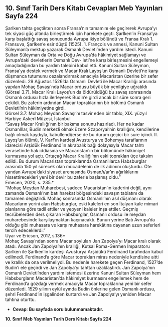 ## 10. Sınıf Tarih Ders Kitabı Cevapları Meb Yayınları Sayfa 224

Şarlken tahta geçtikten sonra Fransa’nın tamamını ele geçirerek Avrupa’yı tek siyasi güç altında birleştirmek için harekete geçti. Şarlken’in Fransa’ya karşı başlattığı savaş sonucunda Avrupa ikiye bölündü ve Fransa Kralı 1. Fransuva, Şarlken’e esir düştü (1525). 1. François ve annesi, Kanuni Sultan Süleyman’a mektup yazarak Osmanlı Devleti’nden yardım istedi. Kanuni Sultan Süleyman da Orta ve Doğu Avrupa’da hâkimiyet sağlamayı ve Avrupa’daki devletlerin Osmanlı Dev- leti’ne karşı birleşmesini engellemeyi amaçladığından bu yardım talebini kabul etti. Kanuni Sultan Süleyman, Fransa’ya destek vermek ve Macar Kralı Layoş’un Osmanlı Devleti’ne karşı düşmanca tutumunu cezalandırmak amacıyla Macaristan üzerine bir sefer düzenledi. 29 Ağustos 1526’da Osmanlı Devleti ile Macar Krallığı arasında yapılan Mohaç Savaşı’nda Macar ordusu büyük bir yenilgiye uğratıldı (Görsel 3.7). Macar Kralı Layoş’un da öldürüldüğü bu savaş sonrasında Osmanlı ordusu hızla ilerleyerek Budin’e girdi ancak bir süre sonra geri çekildi. Bu zaferin ardından Macar topraklarının bir bölümü Osmanlı Devleti’nin hâkimiyetine girdi.  
 Görsel 3.7: Mohaç Meydan Savaşı’nı tasvir eden bir tablo, XIX. yüzyıl Harbiye Askerî Müzesi, İstanbul  
 “Savaş Macar Krallığı’nın bir bakıma sonunu hazırladı. Her ne kadar OsmanlIlar, Budin merkezli olmak üzere Szapo/yai’nin krallığını, kendilerine bağlı olmak kaydıyla, kabullendi/erse de bu durum geçici bir sure içindi. II. Layoş’un ölümü, V. Karf’ın kardeşi Avusturya ve Bohemya taraflarının idarecisi Arşidük Ferdinand’ın akrabalık bağı dolayısıyla Macar tahtı verasetinde hak iddiasına ve Macaristan’ın bir bölümünde hâkimiyet kurmasına yol açtı. Ortaçağ Macar Krallığı’nın eski toprakları üçe taksim edildi. Bu durum Macaristan topraklarında Osmanlılarca Habsburglar arasında 150 yıl sürecek olan mücadelenin de ilk adımını oluşturdu. Öte yandan Avrupa’daki siyaset arenasında Osman/ı/ar’ın ağırlıklarını hissettirecekleri yeni bir devir bu zaferle başlamış oldu.”  
 Emecen, 2020, s. 235.\*  
 “Mohaç Meydan Muharebesi, sadece Macaristan’ın kaderini değil, aynı zamanda Osmanlı’nın batı harekat bölgesindeki savaşın tabiatını da tamamen değiştirdi. Mohaç sonrasında Osmanlı’nın asıl düşmanı olarak Macarların yerini alan Habsburglar, eski kaleleri en son İtalyan kale mimari planlarına göre tadil ettiler ve yepyeni kaleler inşa ettiler. Geçmiş tecrübelerden ders çıkaran Habsburglar, Osmanlı ordusu ile meydan muharebesinde karşılaşmaktan kaçınacaktı. Bunun yerine Batı Avrupa’da olduğu gibi muhasara ve karşı muhasara harekâtına dayanan uzun seferleri tercih edeceklerdi.”  
 Uyar ve Ericson, 2017, s.136\*  
 Mohaç Savaşı’ndan sonra Macar soyluları Jan Zapolya’yı Macar kralı olarak atadı. Ancak Jan Zapolya’nın krallığı, Kutsal Roma-Germen İmparatoru Şarlken ile Şarlken’in kardeşi Avusturya Arşidükü Ferdinand tarafından kabul edilmedi. Ferdinand’a göre Macar toprakları miras nedeniyle kendisine aitti ve krallık da ona verilmeliydi. Bu nedenle harekete geçen Ferdinand, 1527’de Budin’i ele geçirdi ve Jan Zapolya’yı tahttan uzaklaştırdı. Jan Zapolya’nın Osmanlı Devleti’nden yardım istemesi üzerine Kanuni Sultan Süleyman hem Habsburgların Macaristan’da hâkimiyet kurmasını engellemek hem de Ferdinand’a gözdağı vermek amacıyla Macar topraklarına yeni bir sefer düzenledi. 1529 yılının eylül ayında Budin önlerine gelen Osmanlı ordusu, şehri Ferdinand’ın işgalinden kurtardı ve Jan Zapolya’yı yeniden Macar tahtına oturttu.

* **Cevap**: **Bu sayfada soru bulunmamaktadır.**

**10. Sınıf Meb Yayınları Tarih Ders Kitabı Sayfa 224**